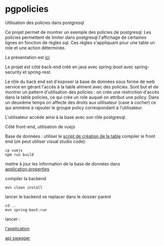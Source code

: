 # pgpolicies
Utilisation des policies dans postgresql

Ce projet permet de montrer un exemple des policies de postgresql.
Les policies permettent de limiter dans postgresql l'affichage de certaines lignes en fonction de règles sql.
Ces règles s'appliquant pour une table un role et une action déterminée.

La présentation est [ici](https://github.com/ptcherniati/pgpolicies/blob/master/doc/droits%20postgresql.odp)

Le projet est côté back-end créé en java avec spring-boot avec spring-security et spring-rest.

Le rôle du back end est d'exposer la base de données sous forme de web service en gérant l'accès à la table aliment avec des policies. Sont but et de montrer un pattern d'utilisation des policies : on crée une restriction d'accès dans la table policies, ce qui crée un role auquel on attribut une policy. Dans un deuxième temps on affecte des droits aux utilisateur (case à cocher) ce qui ammène à rajouter le groupe policy correspondant à l'utilisateur.

L'utilisateur accède ainsi à la base avec son rôle postgresql.


         

Côté front-end, utilisation de vuejs

Base de données : utiliser le [script de création de la table](https://github.com/ptcherniati/pgpolicies/blob/master/src/main/resources/data.sql)
compiler le front end (on peut utiliser visual studio code):
  
    cp vuejs
    npm run build

mettre à jour les information de la base de données dans [application.properties](https://github.com/ptcherniati/pgpolicies/blob/master/src/main/resources/application.properties)

compiler la backend 
    
    mvn clean install

lancer le backend
se replacer dans le dossier parent 
    
    cd ..
    mvn spring-boot:run

lancer :

[l'application](http://localhost:9090/static/index.html)

[api swagger](http://localhost:9090/swagger-ui.html)



